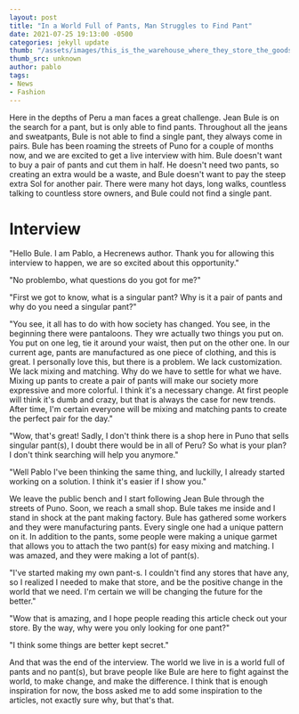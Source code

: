 ```yaml
---
layout: post
title: "In a World Full of Pants, Man Struggles to Find Pant"
date: 2021-07-25 19:13:00 -0500
categories: jekyll update
thumb: "/assets/images/this_is_the_warehouse_where_they_store_the_goods_and_also_the_last_place_we_saw_billy.jpg"
thumb_src: unknown
author: pablo
tags:
- News
- Fashion
---
```


Here in the depths of Peru a man faces a great challenge. Jean Bule is on the search for a pant, but is only able to find pants. Throughout all the jeans and
sweatpants, Bule is not able to find a single pant, they always come in pairs. Bule has been roaming the streets of Puno for a couple of months now, and we are
excited to get a live interview with him. Bule doesn't want to buy a pair of pants and cut them in half. He doesn't need two pants, so creating an extra would be
a waste, and Bule doesn't want to pay the steep extra Sol for another pair. There were many hot days, long walks, countless talking to countless store owners, and
Bule could not find a single pant.

# Interview

"Hello Bule. I am Pablo, a Hecrenews author. Thank you for allowing this interview to happen, we are so excited about this opportunity."

"No problembo, what questions do you got for me?"

"First we got to know, what is a singular pant? Why is it a pair of pants and why do you need a singular pant?"

"You see, it all has to do with how society has changed. You see, in the beginning there were pantaloons. They wre actually two things you put on. You put on one
leg, tie it around your waist, then put on the other one. In our current age, pants are manufactured as one piece of clothing, and this is great. I personally love
this, but there is a problem. We lack customization. We lack mixing and matching. Why do we have to settle for what we have. Mixing up pants to create a pair of
pants will make our society more expressive and more colorful. I think it's a necessary change. At first people will think it's dumb and crazy, but that is always the
case for new trends. After time, I'm certain everyone will be mixing and matching pants to create the perfect pair for the day."

"Wow, that's great! Sadly, I don't think there is a shop here in Puno that sells singular pant(s), I doubt there would be in all of Peru? So what is your plan? I don't
think searching will help you anymore."

"Well Pablo I've been thinking the same thing, and luckilly, I already started working on a solution. I think it's easier if I show you."

We leave the public bench and I start following Jean Bule through the streets of Puno. Soon, we reach a small shop. Bule takes me inside and I stand in shock at
the pant making factory. Bule has gathered some workers and they were manufacturing pants. Every single one had a unique pattern on it. In addition to the pants, some
people were making a unique garmet that allows you to attach the two pant(s) for easy mixing and matching. I was amazed, and they were making a lot of pant(s).

"I've started making my own pant-s. I couldn't find any stores that have any, so I realized I needed to make that store, and be the positive change in the world that
we need. I'm certain we will be changing the future for the better."

"Wow that is amazing, and I hope people reading this article check out your store. By the way, why were you only looking for one pant?"

"I think some things are better kept secret."

And that was the end of the interview. The world we live in is a world full of pants and no pant(s), but brave people like Bule are here to fight against the world,
to make change, and make the difference. I think that is enough inspiration for now, the boss asked me to add some inspiration to the articles, not exactly sure
why, but that's that.
